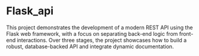 # Flask_api
This project demonstrates the development of a modern REST API using the Flask web framework, with a focus on separating back-end logic from front-end interactions. Over three stages, the project showcases how to build a robust, database-backed API and integrate dynamic documentation.
